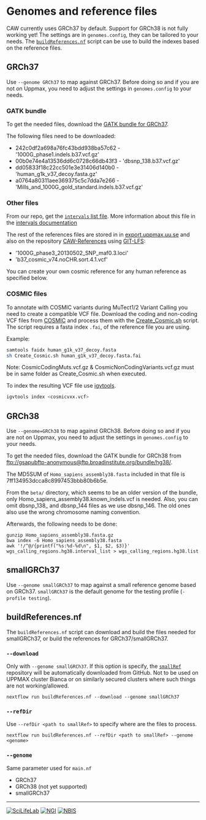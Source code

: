 # Genomes and reference files

CAW currently uses GRCh37 by default. Support for GRCh38 is not fully working yet! The settings are in `genomes.config`, they can be tailored to your needs. The [`buildReferences.nf`](#buildreferencesnf) script can be use to build the indexes based on the reference files.

## GRCh37

Use `--genome GRCh37` to map against GRCh37. Before doing so and if you are not on Uppmax, you need to adjust the settings in `genomes.config` to your needs.

### GATK bundle

To get the needed files, download the [GATK bundle for GRCh37](ftp://gsapubftp-anonymous@ftp.broadinstitute.org/bundle/b37/).

The following files need to be downloaded:

- 242c0df2a698a76fc43bdd938ba57c62 - '1000G_phase1.indels.b37.vcf.gz'
- 00b0e74e4a13536dd6c0728c66db43f3 - 'dbsnp_138.b37.vcf.gz'
- dd05833f18c22cc501e3e31406d140b0 - 'human_g1k_v37_decoy.fasta.gz'
- a0764a80311aee369375c5c7dda7e266 - 'Mills_and_1000G_gold_standard.indels.b37.vcf.gz'

### Other files

From our repo, get the [`intervals` list file](https://raw.githubusercontent.com/SciLifeLab/CAW/master/repeats/wgs_calling_regions.grch37.list). More information about this file in the [intervals documentation](INTERVALS.md)

The rest of the references files are stored in in [export.uppmax.uu.se](https://export.uppmax.uu.se/b2015110/caw-references/b37/) and also on the repository [CAW-References](https://github.com/MaxUlysse/CAW-References) using [GIT-LFS](https://git-lfs.github.com/):

- '1000G_phase3_20130502_SNP_maf0.3.loci'
- 'b37_cosmic_v74.noCHR.sort.4.1.vcf'

You can create your own cosmic reference for any human reference as specified below.

### COSMIC files

To annotate with COSMIC variants during MuTect1/2 Variant Calling you need to create a compatible VCF file. Download the coding and non-coding VCF files from [COSMIC](http://cancer.sanger.ac.uk/cosmic/download) and process them with the [Create_Cosmic.sh](https://github.com/SciLifeLab/CAW/tree/master/scripts/Create_Cosmic.sh) script. The script requires a fasta index `.fai`, of the reference file you are using.

Example:

```bash
samtools faidx human_g1k_v37_decoy.fasta
sh Create_Cosmic.sh human_g1k_v37_decoy.fasta.fai
```

Note: CosmicCodingMuts.vcf.gz & CosmicNonCodingVariants.vcf.gz must be in same folder as Create_Cosmic.sh when executed.

To index the resulting VCF file use [igvtools](https://software.broadinstitute.org/software/igv/igvtools).

```bash
igvtools index <cosmicvxx.vcf>
```

## GRCh38

Use `--genome=GRCh38` to map against GRCh38. Before doing so and if you are not on Uppmax, you need to adjust the settings in `genomes.config` to your needs.

To get the needed files, download the GATK bundle for GRCh38 from [ftp://gsapubftp-anonymous@ftp.broadinstitute.org/bundle/hg38/](mailto:ftp://gsapubftp-anonymous@ftp.broadinstitute.org/bundle/hg38/).

The MD5SUM of `Homo_sapiens_assembly38.fasta` included in that file is 7ff134953dcca8c8997453bbb80b6b5e.

From the `beta/` directory, which seems to be an older version of the bundle, only Homo_sapiens_assembly38.known_indels.vcf is needed. Also, you can omit dbsnp_138_ and dbsnp_144 files as we use dbsnp_146. The old ones also use the wrong chromosome naming convention.

Afterwards, the following needs to be done:

```
gunzip Homo_sapiens_assembly38.fasta.gz
bwa index -6 Homo_sapiens_assembly38.fasta
awk '!/^@/{printf("%s:%d-%d\n", $1, $2, $3)}' wgs_calling_regions.hg38.interval_list > wgs_calling_regions.hg38.list
```

## smallGRCh37

Use `--genome smallGRCh37` to map against a small reference genome based on GRCh37. `smallGRCh37` is the default genome for the testing profile (`-profile testing`).

## buildReferences.nf

The `buildReferences.nf` script can download and build the files needed for smallGRCh37, or build the references for GRCh37/smallGRCh37.

### `--download`

Only with `--genome smallGRCh37`. If this option is specify, the [`smallRef`](https://github.com/szilvajuhos/smallRef) repository will be automatically downloaded from GitHub. Not to be used on UPPMAX cluster Bianca or on similarly secured clusters where such things are not working/allowed.

```
nextflow run buildReferences.nf --download --genome smallGRCh37
```

### `--refDir`

Use `--refDir <path to smallRef>` to specify where are the files to process.

```
nextflow run buildReferences.nf --refDir <path to smallRef> --genome <genome>
```

### `--genome`

Same parameter used for `main.nf`

- GRCh37
- GRCh38 (not yet supported)
- smallGRCh37

--------------------------------------------------------------------------------

[![](images/SciLifeLab_logo.png "SciLifeLab")][scilifelab-link]
[![](images/NGI_logo.png "NGI")][ngi-link]
[![](images/NBIS_logo.png "NBIS")][nbis-link]

[nbis-link]: https://www.nbis.se/
[ngi-link]: https://ngisweden.scilifelab.se/
[scilifelab-link]: https://www.scilifelab.se/
